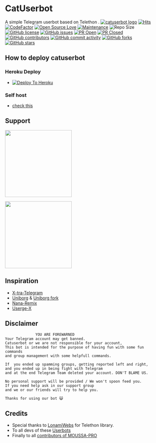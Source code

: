# CatUserbot
A simple Telegram userbot based on Telethon .
[![catuserbot logo](https://telegra.ph/file/b7dc845e3a48cde0d7bb1.jpg)](https://dashboard.heroku.com/new?button-url=https%3A%2F%2Fgithub.com%2FMOUSSA-AR%2Fmoussa-bot%2Ftree%2Fbugs&template=https%3A%2F%2Fgithub.com%2FMOUSSA-AR%2Fmoussa-bot)
[![Hits](https://hits.seeyoufarm.com/api/count/incr/badge.svg?url=https%3A%2F%2Fgithub.com%2FMOUSSA-AR%2Fmoussa-bot&count_bg=%2379C83D&title_bg=%23555555&icon=&icon_color=%23E7E7E7&title=hits&edge_flat=false)](https://github.com/MOUSSA-AR/moussa-bot)
[![CodeFactor](https://www.codefactor.io/repository/github/MOUSSA-AR/moussa-bot/badge?&style=flat-square)](https://www.codefactor.io/repository/github/MOUSSA-AR/moussa-bot)
[![Open Source Love](https://badges.frapsoft.com/os/v2/open-source.png?v=103)](https://github.com/ellerbrock/open-source-badges/)
[![Maintenance](https://img.shields.io/badge/Maintained%3F-yes-green?&style=flat-square)](https://GitHub.com/MOUSSA-AR/moussa-bot/graphs/commit-activity) 
![Repo Size](https://img.shields.io/github/repo-size/MOUSSA-AR/moussa-bot?&style=flat-square&logo=github)
[![GitHub license](https://img.shields.io/github/license/MOUSSA-AR/moussa-bot?&style=flat-square&logo=github)](https://github.com/MOUSSA-AR/moussa-bot/blob/master/LICENSE)
[![GitHub issues](https://img.shields.io/github/issues/MOUSSA-AR/moussa-bot?&style=flat-square&logo=github)](https://github.com/MOUSSA-AR/moussa-bot/issues)
[![PR Open](https://img.shields.io/github/issues-pr/MOUSSA-AR/moussa-bot?&style=flat-square&logo=github)](https://github.com/MOUSSA-AR/moussa-bot/pulls)
[![PR Closed](https://img.shields.io/github/issues-pr-closed/MOUSSA-AR/moussa-bot?&style=flat-square&logo=github)](https://github.com/MOUSSA-AR/moussa-bot/pulls?q=is:closed)
[![GitHub contributors](https://img.shields.io/github/contributors/MOUSSA-AR/moussa-bot?&style=flat-square&logo=github)](https://GitHub.com/MOUSSA-AR/moussa-bot/graphs/contributors/)
[![GitHub commit activity](https://img.shields.io/github/commit-activity/m/MOUSSA-AR/moussa-bot?&style=flat-square&logo=github)](https://github.com/MOUSSA-AR/moussa-bot/graphs/commit-activity)
[![GitHub forks](https://img.shields.io/github/forks/MOUSSA-AR/moussa-bot?&style=flat-square&logo=github)](https://github.com/MOUSSA-AR/moussa-bot/fork)
[![GitHub stars](https://img.shields.io/github/stars/MOUSSA-AR/moussa-bot?&style=flat-square&logo=github)](https://github.com/MOUSSA-AR/moussa-bot/stargazers)



## How to deploy catuserbot
### Heroku Deploy
  - [![Deploy To Heroku](https://www.herokucdn.com/deploy/button.svg)](https://github.com/MOUSSA-AR/pro-pack)

### Self host
  - [check this](https://moussa-bot.gitbook.io/moussa-bot/tutorial/self-host)
  
## Support
   <a href="https://t.me/moussa_pro"><img src="https://img.shields.io/badge/Channel%20Support%3F-yes-green?&style=flat-square?&logo=telegram" width=220px></a></p>
   <a href="https://t.me/moussa_pro_groop"><img src="https://img.shields.io/badge/Group%20Support%3F-yes-green?&style=flat-square?&logo=telegram" width=220px></a></p>
   
## Inspiration
   - [X-tra-Telegram](https://github.com/Dark-Princ3/X-tra-Telegram)
   - [Uniborg](https://github.com/SpEcHiDe/UniBorg) & [Uniborg fork](https://github.com/ravana69/PornHub)
   - [Nana-Remix](https://github.com/pokurt/Nana-Remix)
   - [Userge-X](https://github.com/code-rgb/USERGE-X/)
   
## Disclaimer

```
              YOU ARE FOREWARNED
Your Telegram account may get banned.   
Catuserbot or we are not responsible for your account, 
This bot is intended for the purpose of having fun with some fun commands 
and group management with some helpfull commands.

If  you ended up spamming groups, getting reported left and right, 
and you ended up in being fight with Telegram 
and at the end Telegram Team deleted your account. DON'T BLAME US.

No personal support will be provided / We won't spoon feed you. 
If you need help ask in our support group 
and we or our friends will try to help you.

Thanks for using our bot 😺
```

## Credits
   - Special thanks to [LonamiWebs](https://github.com/LonamiWebs/Telethon/) for Telethon library.
   - To all devs of these [Userbots](https://github.com/MOUSSA-AR/moussa-bot/tree/bugs#inspiration)
   - Finally to all [contributors of MOUSSA-PRO](https://github.com/MOUSSA-AR/moussa-bot/graphs/contributors)
